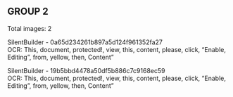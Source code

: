 ## GROUP 2
Total images: 2  

SilentBuilder - 0a65d234261b897a5d124f961352fa27  
OCR: This, document, protected!, view, this, content, please, click, “Enable, Editing”, from, yellow, then, Content”  

SilentBuilder - 19b5bbd4478a50df5b886c7c9168ec59  
OCR: This, document, protected!, view, this, content, please, click, “Enable, Editing”, from, yellow, then, Content”  

